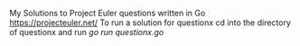 My Solutions to Project Euler questions written in Go
https://projecteuler.net/
To run a solution for questionx cd into the directory of questionx and run *go run questionx.go*